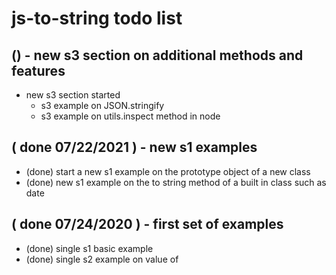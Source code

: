 # js-to-string todo list

## () - new s3 section on additional methods and features
* new s3 section started
  * s3 example on JSON.stringify
  * s3 example on utils.inspect method in node

## ( done 07/22/2021 ) - new s1 examples
* (done) start a new s1 example on the prototype object of a new class
* (done) new s1 example on the to string method of a built in class such as date

## ( done 07/24/2020 ) - first set of examples
* (done) single s1 basic example
* (done) single s2 example on value of